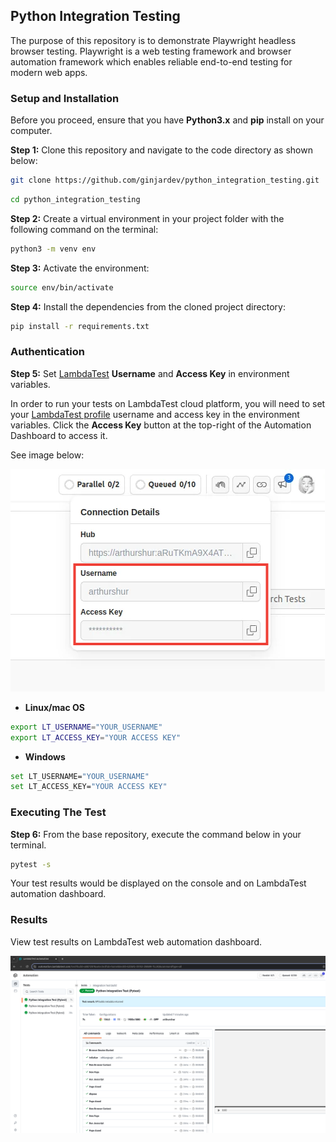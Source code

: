 ## Python Integration Testing

The purpose of this repository is to demonstrate Playwright headless browser testing. Playwright is a web testing framework and browser automation framework which enables reliable end-to-end testing for modern web apps.


### Setup and Installation

Before you proceed, ensure that you have **Python3.x** and **pip** install on your computer.

**Step 1:** Clone this repository and navigate to the code directory as shown below:

```bash
git clone https://github.com/ginjardev/python_integration_testing.git
```


```bash
cd python_integration_testing
```


**Step 2:** Create a virtual environment in your project folder with the following command on the terminal:

```bash
python3 -m venv env
```


**Step 3:** Activate the environment:

```bash
source env/bin/activate
```


**Step 4:** Install the dependencies  from the cloned project directory:

```bash
pip install -r requirements.txt
```


### Authentication

**Step 5:** Set [LambdaTest](https://www.lambdatest.com/) **Username** and **Access Key** in environment variables.

In order to run your tests on LambdaTest cloud platform, you will need to set your [LambdaTest profile](https://accounts.lambdatest.com/dashboard) username and access key in the environment variables. Click the **Access Key** button at the top-right of the Automation Dashboard to access it.

See image below:

 ![username_access_key](access_key_username.png)


* **Linux/mac OS**

```bash
export LT_USERNAME="YOUR_USERNAME" 
export LT_ACCESS_KEY="YOUR ACCESS KEY"
```

* **Windows**

```bash
set LT_USERNAME="YOUR_USERNAME" 
set LT_ACCESS_KEY="YOUR ACCESS KEY"
```


### Executing The Test

**Step 6:** From the base repository, execute the command below in your terminal.

```bash
pytest -s
```

Your test results would be displayed on the console and on LambdaTest automation dashboard.


### Results

View test results on LambdaTest web automation dashboard.

 ![result](LT_dashboard_result.png)

